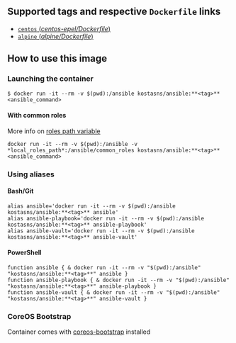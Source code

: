 ## Supported tags and respective `Dockerfile` links
- [`centos` (*centos-epel/Dockerfile*)](https://github.com/kostasns/ansible-docker/blob/master/centos-epel/Dockerfile)
- [`alpine` (*alpine/Dockerfile*)](https://github.com/kostasns/ansible-docker/blob/master/alpine/Dockerfile)

## How to use this image
### Launching the container
```
$ docker run -it --rm -v $(pwd):/ansible kostasns/ansible:**<tag>** <ansible_command>
```

#### With common roles
More info on [roles path variable](http://docs.ansible.com/ansible/intro_configuration.html#roles-path) 
```
docker run -it --rm -v $(pwd):/ansible -v *local_roles_path*:/ansible/common_roles kostasns/ansible:**<tag>** <ansible_command> 
```

### Using aliases
#### Bash/Git
```
alias ansible='docker run -it --rm -v $(pwd):/ansible kostasns/ansible:**<tag>** ansible'
alias ansible-playbook='docker run -it --rm -v $(pwd):/ansible kostasns/ansible:**<tag>** ansible-playbook'
alias ansible-vault='docker run -it --rm -v $(pwd):/ansible kostasns/ansible:**<tag>** ansible-vault'
```

#### PowerShell
```
function ansible { & docker run -it --rm -v "$(pwd):/ansible" "kostasns/ansible:**<tag>**" ansible }
function ansible-playbook { & docker run -it --rm -v "$(pwd):/ansible" "kostasns/ansible:**<tag>**" ansible-playbook }
function ansible-vault { & docker run -it --rm -v "$(pwd):/ansible" "kostasns/ansible:**<tag>**" ansible-vault }
```

### CoreOS Bootstrap
Container comes with [coreos-bootstrap](https://github.com/defunctzombie/ansible-coreos-bootstrap) installed
